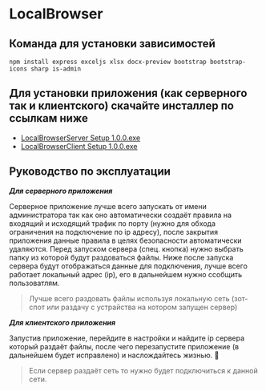 # LocalBrowser

## Команда для установки зависимостей
```
npm install express exceljs xlsx docx-preview bootstrap bootstrap-icons sharp is-admin
```
## Для установки приложения (как серверного так и клиентского) скачайте инсталлер по ссылкам ниже
- [LocalBrowserServer Setup 1.0.0.exe](https://disk.yandex.ru/d/vOkU51-zJnZifA)
- [LocalBrowserClient Setup 1.0.0.exe](https://disk.yandex.ru/d/QSK8-OCB8QfURg)

## Руководство по эксплуатации

***Для серверного приложения***

Серверное приложение лучше всего запускать от имени администратора так как оно автоматически создаёт правила на входящий и исходящий трафик по порту (нужно для обхода ограничения на подключение по ip адресу), после закрытия приложения данные правила в целях безопасности автоматически удаляются. Перед запуском сервера (спец. кнопка) нужно выбрать папку из которой будут раздоваться файлы. Ниже после запуска сервера будут отображаться данные для подключения, лучше всего работает локальный адрес (ip), его в дальнейшем нужно ссобщить пользоватлям.

> Лучше всего раздовать файлы используя локальную сеть (зот-спот или раздачу с устрайства на котором запущен сервер)

***Для клиентского приложения***

Запустив приложение, перейдите в настройки и найдите ip сервера который раздаёт файлы, после чего перезапустите приложение (в дальнейшем будет исправлено) и наслождайтесь жизнью. 🙂

> Если сервер раздаёт сеть то нужно будет подключиться к данной сети.
